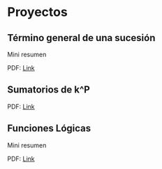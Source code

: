 # Proyectos

## Término general de una sucesión

Mini resumen

PDF: [Link](Sucesiones/build/proyecto_sucesiones.pdf)

## Sumatorios de k^P

PDF: [Link](Sumatorio/build/proyecto_sumas.pdf)

## Funciones Lógicas

Mini resumen

PDF: [Link](Logica/build/Proyecto_log.pdf)
